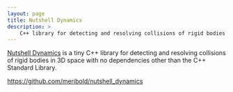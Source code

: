 ```yaml
---
layout: page
title: Nutshell Dynamics
description: >
    C++ library for detecting and resolving collisions of rigid bodies in 3D space
---
```


[Nutshell Dynamics](https://github.com/meribold/nutshell_dynamics) is a tiny C++ library
for detecting and resolving collisions of rigid bodies in 3D space with no dependencies
other than the C++ Standard Library.

<https://github.com/meribold/nutshell_dynamics>

<!-- vim: set tw=90 sts=-1 sw=4 et spell: -->

